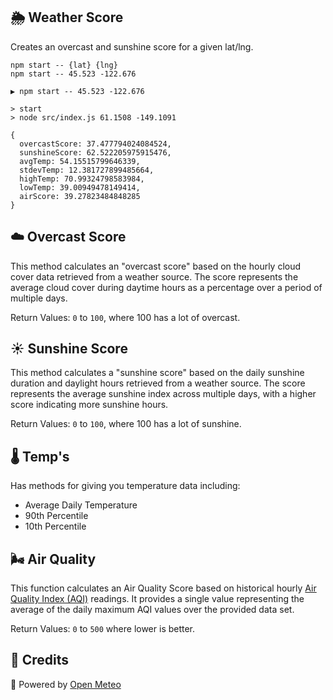## 🌦️ Weather Score

Creates an overcast and sunshine score for a given lat/lng.

```
npm start -- {lat} {lng}
npm start -- 45.523 -122.676
```

```
▶ npm start -- 45.523 -122.676

> start
> node src/index.js 61.1508 -149.1091

{
  overcastScore: 37.477794024084524,
  sunshineScore: 62.522205975915476,
  avgTemp: 54.15515799646339,
  stdevTemp: 12.381727899485664,
  highTemp: 70.99324798583984,
  lowTemp: 39.00949478149414,
  airScore: 39.27823484848285
}
```

## ☁️ Overcast Score

This method calculates an "overcast score" based on the hourly cloud cover data retrieved from
a weather source. The score represents the average cloud cover during daytime hours as a
percentage over a period of multiple days.

Return Values: `0` to `100`, where 100 has a lot of overcast.

## ☀️ Sunshine Score

This method calculates a "sunshine score" based on the daily sunshine duration and daylight
hours retrieved from a weather source. The score represents the average sunshine index across
multiple days, with a higher score indicating more sunshine hours.

Return Values: `0` to `100`, where 100 has a lot of sunshine.

## 🌡️ Temp's

Has methods for giving you temperature data including:

* Average Daily Temperature
* 90th Percentile
* 10th Percentile

## 🌬️ Air Quality

This function calculates an Air Quality Score based on historical hourly 
[Air Quality Index (AQI)][aqi] readings. It provides a single value representing the average of
the daily maximum AQI values over the provided data set.

Return Values: `0` to `500` where lower is better.

## 🔋 Credits

🔌 Powered by [Open Meteo](https://open-meteo.com/en/docs/historical-weather-api)

[aqi]:https://www.airnow.gov/aqi/aqi-basics/
